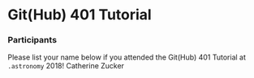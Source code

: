 # Git(Hub) 401 Tutorial

### Participants

Please list your name below if you attended the Git(Hub) 401 Tutorial at `.astronomy` 2018!
Catherine Zucker